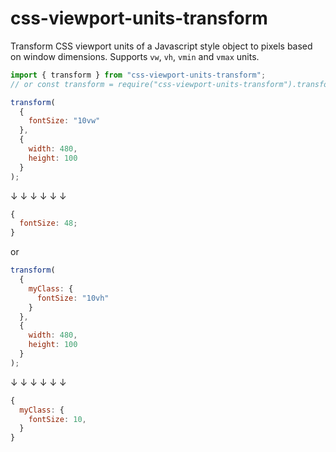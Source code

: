 # css-viewport-units-transform

Transform CSS viewport units of a Javascript style object to pixels based on window dimensions. Supports `vw`, `vh`, `vmin` and `vmax` units.

```js
import { transform } from "css-viewport-units-transform";
// or const transform = require("css-viewport-units-transform").transform;

transform(
  {
    fontSize: "10vw"
  },
  {
    width: 480,
    height: 100
  }
);
```

↓ ↓ ↓ ↓ ↓ ↓

```js
{
  fontSize: 48;
}
```

or

```js
transform(
  {
    myClass: {
      fontSize: "10vh"
    }
  },
  {
    width: 480,
    height: 100
  }
);
```

↓ ↓ ↓ ↓ ↓ ↓

```js
{
  myClass: {
    fontSize: 10,
  }
}
```
